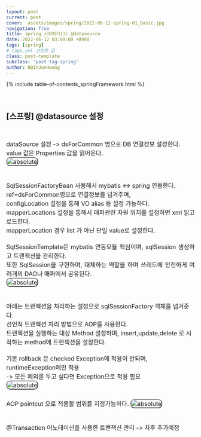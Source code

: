 ```yaml
---
layout: post
current: post
cover:  assets/images/spring/2022-06-12-spring-01_basic.jpg
navigation: True
title: spring 시작하기(3) @datasource
date: 2022-06-12 03:00:00 +0900
tags: [spring]  
# tags.yml 선언한 값
class: post-template
subclass: 'post tag-spring'
author: BBInJunHwang
---
```


{% include table-of-contents_springFramework.html %}
<div>
<br>
<h2>[스프링] @datasource 설정</h2><br>

<p align = "justify">
<font size=3>
dataSource 설정 -> dsForCommon 명으로 DB 연결정보 설정한다.<br>
value 값은 Properties 값을 읽어온다.<br>
<img style="margin-left:0; margin-bottom: 25px;border: 2px outset gray; border-radius:10px;" data-action="zoom" src='{{ "/assets/images/spring/spring03/ch03_bean_xml_01.PNG" | relative_url }}' alt='absolute'>
</font>
</p>

<p align = "justify">
<font size=3>
SqlSessionFactoryBean 사용해서 mybatis <-> spring 연동한다. <br>
ref=dsForCommon명으로 연결정보를 넘겨주며, <br>
configLocation 설정을 통해 VO alias 등 설정 가능하다.<br>
mapperLocations 설정을 통해서 매퍼관련 자원 위치를 설정하면 xml 읽고 로드한다.<br>
mapperLocation 경우 list 가 아닌 단일 value로 설정한다.<br>
<br>
SqlSessionTemplate은 mybatis 연동모듈 핵심이며, sqlSession 생성하고 트랜잭션을 관리한다.<br>
또한 SqlSession을 구현하며, 대체하는 역할을 하며 쓰레드에 안전하게 여러개의 DAO나 매퍼에서 공유된다.<br>
<img style="margin-left:0; margin-bottom: 25px;border: 2px outset gray; border-radius:10px;" data-action="zoom" src='{{ "/assets/images/spring/spring03/ch03_bean_xml_02.PNG" | relative_url }}' alt='absolute'><br>


아래는 트랜잭션을 처리하는 설정으로 sqlSessionFactory 객체를 넘겨준다.<br>
선언적 트랜잭션 처리 방법으로 AOP를 사용한다.<br>
트랜잭션을 실행하는 대상 Method 설정하며, insert,update,delete 로 시작하는 method에 트랜잭션을 설정한다.<br>
<br>
기본 rollback 은 checked Exception에 적용이 안되며, runtimeException에만 적용<br>
-> 모든 예외를 두고 싶다면 Exception으로 적용 필요 <br>
<img style="margin-left:0; margin-bottom: 25px;border: 2px outset gray; border-radius:10px;" data-action="zoom" src='{{ "/assets/images/spring/spring03/ch03_bean_xml_03.PNG" | relative_url }}' alt='absolute'><br>
AOP pointcut 으로 적용할 범위를 지정가능하다.
<img style="margin-left:0; margin-bottom: 25px;border: 2px outset gray; border-radius:10px;" data-action="zoom" src='{{ "/assets/images/spring/spring03/ch03_bean_xml_04.PNG" | relative_url }}' alt='absolute'>
</font>
</p>

<p align = "justify">
<font size=3>
@Transaction 어노테이션을 사용한 트랜잭션 관리 -> 차후 추가예정
</font>
</p>
</div>